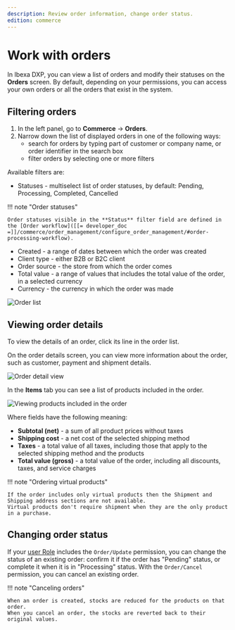 ```yaml
---
description: Review order information, change order status.
edition: commerce
---
```


# Work with orders

In Ibexa DXP, you can view a list of orders and modify their statuses on the **Orders** screen.
By default, depending on your permissions, you can access your own orders or all the orders that exist in the system.

## Filtering orders

1. In the left panel, go to **Commerce** -> **Orders**.
2. Narrow down the list of displayed orders in one of the following ways:
    - search for orders by typing part of customer or company name, or order identifier in the search box
    - filter orders by selecting one or more filters

Available filters are:

- Statuses - multiselect list of order statuses, by default: Pending, Processing, Completed, Cancelled

!!! note "Order statuses"

    Order statuses visible in the **Status** filter field are defined in the [Order workflow]([[= developer_doc =]]/commerce/order_management/configure_order_management/#order-processing-workflow).

- Created - a range of dates between which the order was created
- Client type - either B2B or B2C client
- Order source - the store from which the order comes
- Total value - a range of values that includes the total value of the order, in a selected currency
- Currency - the currency in which the order was made

![Order list](order_list.png)

## Viewing order details

To view the details of an order, click its line in the order list.

On the order details screen, you can view more information about the order, such as customer, payment and shipment details.

![Order detail view](order_detail_view.png)

In the **Items** tab you can see a list of products included in the order.

![Viewing products included in the order](order_detail_items.png)

Where fields have the following meaning:

- **Subtotal (net)** - a sum of all product prices without taxes
- **Shipping cost** - a net cost of the selected shipping method
- **Taxes** - a total value of all taxes, including those that apply to the selected shipping method and the products
- **Total value (gross)** - a total value of the order, including all discounts, taxes, and service charges

!!! note "Ordering virtual products"

    If the order includes only virtual products then the Shipment and Shipping address sections are not available.
    Virtual products don't require shipment when they are the only product in a purchase.
 

## Changing order status

If your [user Role](work_with_permissions.md) includes the `Order/Update` permission, you can change the status of an existing order:
confirm it if the order has "Pending" status, or complete it when it is in "Processing" status.
With the `Order/Cancel` permission, you can cancel an existing order.

!!! note "Canceling orders"

    When an order is created, stocks are reduced for the products on that order. 
    When you cancel an order, the stocks are reverted back to their original values.
